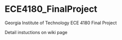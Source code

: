# ECE4180_FinalProject
Georgia Institute of Technology ECE 4180 Final Project

Detail instuctions on wiki page
